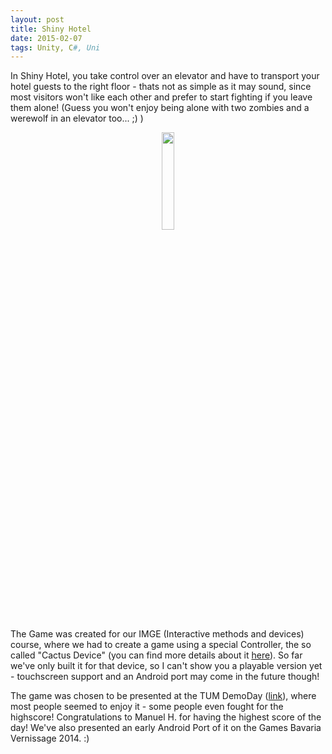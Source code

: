 ```yaml
---
layout: post
title: Shiny Hotel
date: 2015-02-07
tags: Unity, C#, Uni
---
```

In Shiny Hotel, you take control over an elevator and have to transport your hotel guests to the right floor - thats not as simple as it may sound, since most visitors won't like each other and prefer to start fighting if you leave them alone! (Guess you won't enjoy being alone with two zombies and a werewolf in an elevator too... ;) )
<center><img src = "{{site.url}}/assets/images/screenshots/shinyHotel.jpg" style = "width:20%;height:20%"><br></center>
<!--more-->

The Game was created for our IMGE (Interactive methods and devices) course, where we had to create a game using a special Controller, the so called "Cactus Device" (you can find more details about it <a href="http://campar.in.tum.de/Chair/TeachingWs12IMGeDevice">here</a>). So far we've only built it for that device, so I can't show you a playable version yet - touchscreen support and an Android port may come in the future though!

The game was chosen to be presented at the TUM DemoDay (<a href="http://www.in.tum.de/?id=6371">link</a>), where most people seemed to enjoy it - some people even fought for the highscore! Congratulations to Manuel H. for having the highest score of the day! We've also presented an early Android Port of it on the Games Bavaria Vernissage 2014. :)